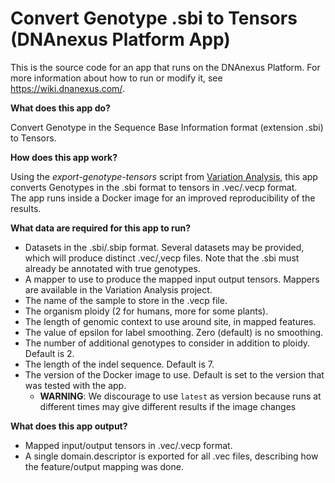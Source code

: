 <!-- dx-header -->
# Convert Genotype .sbi to Tensors (DNAnexus Platform App)

This is the source code for an app that runs on the DNAnexus Platform.
For more information about how to run or modify it, see
https://wiki.dnanexus.com/.
<!-- /dx-header -->

**What does this app do?**

Convert Genotype in the Sequence Base Information format (extension .sbi) to Tensors.

**How does this app work?**

Using the _export-genotype-tensors_ script from [Variation Analysis](https://github.com/CampagneLaboratory/variationanalysis), this app converts Genotypes in the .sbi format to tensors in .vec/.vecp format.\
The app runs inside a Docker image for an improved reproducibility of the results.

**What data are required for this app to run?**

* Datasets in the .sbi/.sbip format. Several datasets may be provided, which will produce distinct .vec/,vecp files. Note that the .sbi must already be annotated with true genotypes.
* A mapper to use to produce the mapped input output tensors. Mappers are available in the Variation Analysis project.
* The name of the sample to store in the .vecp file.
* The organism ploidy (2 for humans, more for some plants).
* The length of genomic context to use around site, in mapped features.
* The value of epsilon for label smoothing. Zero (default) is no smoothing.
* The number of additional genotypes to consider in addition to ploidy. Default is 2.
* The length of the indel sequence. Default is 7.
* The version of the Docker image to use. Default is set to the version that was tested with the app. 
  * **WARNING**:  We discourage to use `latest` as version because runs at different times may give different results if the image changes 

**What does this app output?**
* Mapped input/output tensors in .vec/.vecp format. 
* A single domain.descriptor is exported for all .vec files, describing how the feature/output mapping was done.
